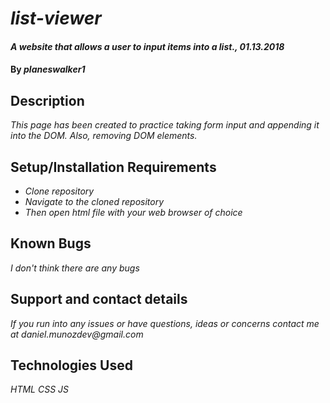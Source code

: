 # _list-viewer_

#### _A website that allows a user to input items into a list., 01.13.2018_

#### By _**planeswalker1**_

## Description

_This page has been created to practice taking form input and appending it into the DOM. Also, removing DOM elements._

## Setup/Installation Requirements

* _Clone repository_
* _Navigate to the cloned repository_
* _Then open html file with your web browser of choice_

## Known Bugs

_I don't think there are any bugs_

## Support and contact details

_If you run into any issues or have questions, ideas or concerns contact me at daniel.munozdev@gmail.com_

## Technologies Used

_HTML_
_CSS_
_JS_
